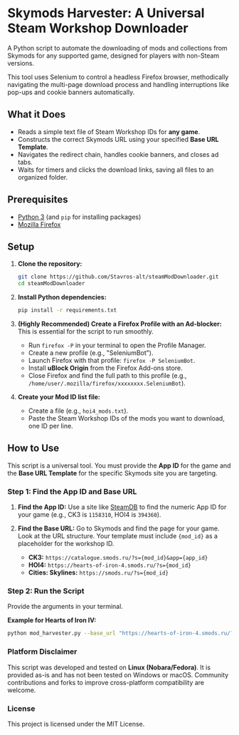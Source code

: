 # Skymods Harvester: A Universal Steam Workshop Downloader

A Python script to automate the downloading of mods and collections from Skymods for any supported game, designed for players with non-Steam versions.

This tool uses Selenium to control a headless Firefox browser, methodically navigating the multi-page download process and handling interruptions like pop-ups and cookie banners automatically.

## What it Does
- Reads a simple text file of Steam Workshop IDs for **any game**.
- Constructs the correct Skymods URL using your specified **Base URL Template**.
- Navigates the redirect chain, handles cookie banners, and closes ad tabs.
- Waits for timers and clicks the download links, saving all files to an organized folder.

## Prerequisites
- [Python 3](https://www.python.org/) (and `pip` for installing packages)
- [Mozilla Firefox](https://www.mozilla.org/en-US/firefox/new/)

## Setup

1.  **Clone the repository:**
    ```bash
    git clone https://github.com/Stavros-alt/steamModDownloader.git
    cd steamModDownloader
    ```

2.  **Install Python dependencies:**
    ```bash
    pip install -r requirements.txt
    ```

3.  **(Highly Recommended) Create a Firefox Profile with an Ad-blocker:**
    This is essential for the script to run smoothly.
    -   Run `firefox -P` in your terminal to open the Profile Manager.
    -   Create a new profile (e.g., "SeleniumBot").
    -   Launch Firefox with that profile: `firefox -P SeleniumBot`.
    -   Install **uBlock Origin** from the Firefox Add-ons store.
    -   Close Firefox and find the full path to this profile (e.g., `/home/user/.mozilla/firefox/xxxxxxxx.SeleniumBot`).

4.  **Create your Mod ID list file:**
    -   Create a file (e.g., `hoi4_mods.txt`).
    -   Paste the Steam Workshop IDs of the mods you want to download, one ID per line.

## How to Use

This script is a universal tool. You must provide the **App ID** for the game and the **Base URL Template** for the specific Skymods site you are targeting.

### Step 1: Find the App ID and Base URL

1.  **Find the App ID:** Use a site like [SteamDB](https://steamdb.info/) to find the numeric App ID for your game (e.g., CK3 is `1158310`, HOI4 is `394360`).
2.  **Find the Base URL:** Go to Skymods and find the page for your game. Look at the URL structure. Your template must include `{mod_id}` as a placeholder for the workshop ID.

    *   **CK3:** `https://catalogue.smods.ru/?s={mod_id}&app={app_id}`
    *   **HOI4:** `https://hearts-of-iron-4.smods.ru/?s={mod_id}`
    *   **Cities: Skylines:** `https://smods.ru/?s={mod_id}`

### Step 2: Run the Script

Provide the arguments in your terminal.

**Example for Hearts of Iron IV:**
```bash
python mod_harvester.py --base_url "https://hearts-of-iron-4.smods.ru/?s={mod_id}" --app_id "394360" --profile "/path/to/your/profile" --file "hoi4_mods.txt"
```

### Platform Disclaimer
This script was developed and tested on **Linux (Nobara/Fedora)**. It is provided as-is and has not been tested on Windows or macOS. Community contributions and forks to improve cross-platform compatibility are welcome.

### License
This project is licensed under the MIT License.
